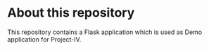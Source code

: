 # About this repository

This repository contains a Flask application which is used as Demo application for Project-IV.
